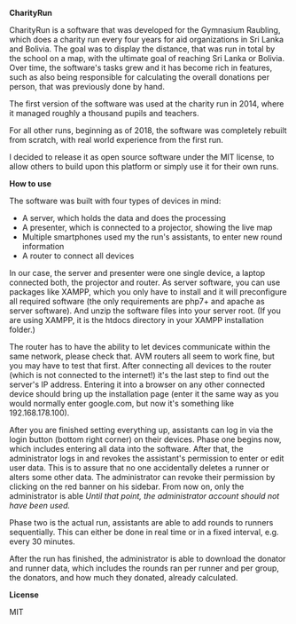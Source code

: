 **CharityRun**

CharityRun is a software that was developed for the Gymnasium Raubling, which
does a charity run every four years for aid organizations in Sri Lanka and Bolivia.
The goal was to display the distance, that was run in total by the school
on a map, with the ultimate goal of reaching Sri Lanka or Bolivia. Over time,
the software's tasks grew and it has become rich in features, such as also being
responsible for calculating the overall donations per person, that was previously done by hand.

The first version of the software was used at the charity run in 2014, where it managed roughly a thousand
pupils and teachers.

For all other runs, beginning as of 2018, the software was completely rebuilt
from scratch, with real world experience from the first run.

I decided to release it as open source software under the MIT license, to allow
others to build upon this platform or simply use it for their own runs.

**How to use**

The software was built with four types of devices in mind:

* A server, which holds the data and does the processing
* A presenter, which is connected to a projector, showing the live map
* Multiple smartphones used my the run's assistants, to enter new round information
* A router to connect all devices

In our case, the server and presenter were one single device, a laptop connected both, the projector and router.
As server software, you can use packages like XAMPP, which you only have to install and it will
preconfigure all required software (the only requirements are php7+ and apache as server software).
And unzip the software files into your server root. (If you are using XAMPP, it is the htdocs directory
in your XAMPP installation folder.)

The router has to have the ability to let devices communicate within the same network, please check that.
AVM routers all seem to work fine, but you may have to test that first.
After connecting all devices to the router (which is not connected to the internet!) it's
the last step to find out the server's IP address. Entering it into a browser on any other connected device should
bring up the installation page (enter it the same way as you would normally enter google.com, but now it's something like
192.168.178.100).

After you are finished setting everything up, assistants can log in via the login button (bottom right corner) on their
devices. Phase one begins now, which includes entering all data into the software.
After that, the administrator logs in and revokes the assistant's permission to enter or edit user data. This
is to assure that no one accidentally deletes a runner or alters some other data. The administrator can revoke their permission
by clicking on the red banner on his sidebar. From now on, only the administrator is able 
_Until that point, the administrator account should not have been used._

Phase two is the actual run, assistants are able to add rounds to runners sequentially. This can either be done in real time
or in a fixed interval, e.g. every 30 minutes.

After the run has finished, the administrator is able to download the donator and runner data, which
includes the rounds ran per runner and per group, the donators, and how much they donated, already calculated.

**License**

MIT